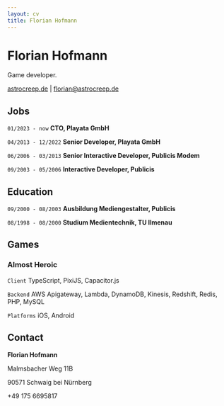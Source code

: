 ```yaml
---
layout: cv
title: Florian Hofmann
---
```

# Florian Hofmann
Game developer.

<div id="webaddress">
  <a href="http://astrocreep.de">astrocreep.de</a> | <a href="florian@astrocreep.de">florian@astrocreep.de</a>
</div>


## Jobs

`01/2023 - now`
__CTO, Playata GmbH__

`04/2013 - 12/2022`
__Senior Developer, Playata GmbH__

`06/2006 - 03/2013`
__Senior Interactive Developer, Publicis Modem__

`09/2003 - 05/2006`
__Interactive Developer, Publicis__


## Education

`09/2000 - 08/2003`
__Ausbildung Mediengestalter, Publicis__

`08/1998 - 08/2000`
__Studium Medientechnik, TU Ilmenau__



## Games

### Almost Heroic
`Client`
TypeScript, PixiJS, Capacitor.js

`Backend`
AWS Apigateway, Lambda, DynamoDB, Kinesis, Redshift, Redis, PHP, MySQL

`Platforms`
iOS, Android

## Contact
__Florian Hofmann__

Malmsbacher Weg 11B

90571 Schwaig bei Nürnberg

+49 175 6695817




<!-- ### Footer

Last updated: July 2024 -->

